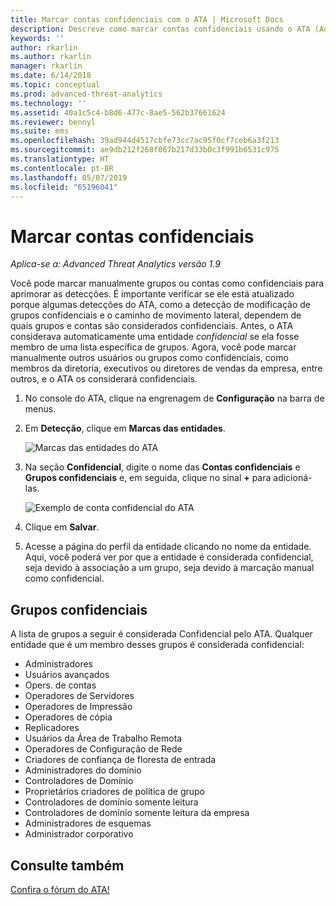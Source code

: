 ```yaml
---
title: Marcar contas confidenciais com o ATA | Microsoft Docs
description: Descreve como marcar contas confidenciais usando o ATA (Advanced Threat Analytics)
keywords: ''
author: rkarlin
ms.author: rkarlin
manager: rkarlin
ms.date: 6/14/2018
ms.topic: conceptual
ms.prod: advanced-threat-analytics
ms.technology: ''
ms.assetid: 40a1c5c4-b8d6-477c-8ae5-562b37661624
ms.reviewer: bennyl
ms.suite: ems
ms.openlocfilehash: 39ad944d4517cbfe73cc7ac95f0cf7ceb6a3f213
ms.sourcegitcommit: ae9db212f268f067b217d33b0c3f991b6531c975
ms.translationtype: HT
ms.contentlocale: pt-BR
ms.lasthandoff: 05/07/2019
ms.locfileid: "65196041"
---
```

# <a name="tag-sensitive-accounts"></a>Marcar contas confidenciais


*Aplica-se a: Advanced Threat Analytics versão 1.9*

Você pode marcar manualmente grupos ou contas como confidenciais para aprimorar as detecções. É importante verificar se ele está atualizado porque algumas detecções do ATA, como a detecção de modificação de grupos confidenciais e o caminho de movimento lateral, dependem de quais grupos e contas são considerados confidenciais. Antes, o ATA considerava automaticamente uma entidade *confidencial* se ela fosse membro de uma lista específica de grupos. Agora, você pode marcar manualmente outros usuários ou grupos como confidenciais, como membros da diretoria, executivos ou diretores de vendas da empresa, entre outros, e o ATA os considerará confidenciais.

1.  No console do ATA, clique na engrenagem de **Configuração** na barra de menus.

2.  Em **Detecção**, clique em **Marcas das entidades**.

    ![Marcas das entidades do ATA](media/entity-tags.png)

3.  Na seção **Confidencial**, digite o nome das **Contas confidenciais** e **Grupos confidenciais** e, em seguida, clique no sinal **+** para adicioná-las.

    ![Exemplo de conta confidencial do ATA](media/sensitive-account-sample.png)

4. Clique em **Salvar**.

5. Acesse a página do perfil da entidade clicando no nome da entidade. Aqui, você poderá ver por que a entidade é considerada confidencial, seja devido à associação a um grupo, seja devido à marcação manual como confidencial.


## <a name="sensitive-groups"></a>Grupos confidenciais

A lista de grupos a seguir é considerada Confidencial pelo ATA. Qualquer entidade que é um membro desses grupos é considerada confidencial:

-   Administradores
-   Usuários avançados
-   Opers. de contas
-   Operadores de Servidores
-   Operadores de Impressão
-   Operadores de cópia
-   Replicadores
-   Usuários da Área de Trabalho Remota 
-   Operadores de Configuração de Rede 
-   Criadores de confiança de floresta de entrada
-   Administradores do domínio
-   Controladores de Domínio
-   Proprietários criadores de política de grupo 
-   Controladores de domínio somente leitura 
-   Controladores de domínio somente leitura da empresa 
-   Administradores de esquemas 
-   Administrador corporativo
     
## <a name="see-also"></a>Consulte também
[Confira o fórum do ATA!](https://social.technet.microsoft.com/Forums/security/home?forum=mata)
